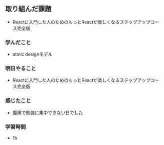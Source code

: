 ## 取り組んだ課題
 - Reactに入門した人のためのもっとReactが楽しくなるステップアップコース完全版

### 学んだこと
- atmic designモデル

### 明日やること
- Reactに入門した人のためのもっとReactが楽しくなるステップアップコース完全版

### 感じたこと
- 腹痛で勉強に集中できない日でした


### 学習時間
- 1h